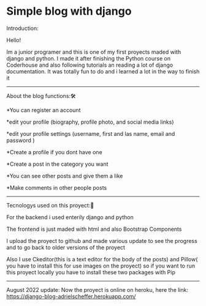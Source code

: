 # Simple blog with django

Introduction:

Hello!

 Im a junior programer and this is one of my first proyects maded with django and python. I made it after finishing the Python course on Coderhouse and also following  tutorials an reading a lot of django documentation.
 It was totally fun to do and i learned a lot in the way to finish it
 
 --------------------------------------------------------------------------------------------------------------------------------------------------------------------
About the blog functions:🛠️

*You can register an account

*edit your profile (biography, profile photo, and social media links)

*edit your profile settings (username, first and las name, email and password )

*Create a profile if you dont have one

*Create a post in the category you want

*You can see other posts and give them a like

*Make comments in other people posts

-----------------------------------------------------------------------------------------------------------------------------------------------------------------------

Tecnologys used on this proyect::electric_plug:

For the backend i used enterily django and python

The frontend is just maded with html and also Bootstrap Components

I upload the proyect to github and made various update to see the progress and to go back to older versions of the proyect

Also I use Ckeditor(this is a text editor for the body of the posts) and Pillow( you have to install this for use images on the proyect)
so if you want to run this proyect locally you have to install these two packages with Pip

----------------------------------------------------------------------------------------------------------------------------------------------------------------------

August 2022 update:
Now the proyect is online on heroku, here the link: https://django-blog-adrielscheffer.herokuapp.com/




